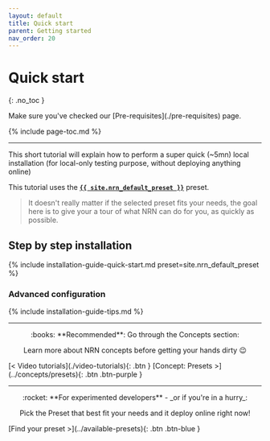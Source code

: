 ```yaml
---
layout: default
title: Quick start
parent: Getting started
nav_order: 20
---
```


# Quick start
{: .no_toc }

<div class="code-example" markdown="1">
Make sure you've checked our [Pre-requisites](./pre-requisites) page.
</div>

{% include page-toc.md %}

---


This short tutorial will explain how to perform a super quick (~5mn) local installation (for local-only testing purpose, without deploying anything online)

This tutorial uses the [**`{{ site.nrn_default_preset }}`**](../available-presets) preset.

> It doesn't really matter if the selected preset fits your needs, the goal here is to give your a tour of what NRN can do for you, as quickly as possible.

## Step by step installation

{% include installation-guide-quick-start.md preset=site.nrn_default_preset %}

### Advanced configuration

{% include installation-guide-tips.md %}

---

<div markdown="1" style="text-align: center">
:books: **Recommended**: Go through the Concepts section:

Learn more about NRN concepts before getting your hands dirty&nbsp;:wink:
</div>

<div class="pagination-section">
    <span class="fs-4" markdown="1">
    [< Video tutorials](./video-tutorials){: .btn }
    </span>
    <span class="fs-4" markdown="1">
    [Concept: Presets >](../concepts/presets){: .btn .btn-purple }
    </span>
</div>

---

<div markdown="1" style="text-align: center">
:rocket: **For experimented developers** - _or if you're in a hurry_:

Pick the Preset that best fit your needs and it deploy online right now!
</div>

<div class="pagination-section" style="justify-content: center">
    <span class="fs-4" markdown="1">
    [Find your preset >](../available-presets){: .btn .btn-blue }
    </span>
</div>

